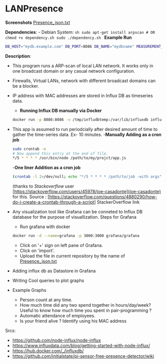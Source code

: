 # LANPresence

**Screenshots**
[Presence_json.txt](Presence_json.txt)

**Dependencies**:
    -   Debian System:
        ```sh
        sudo apt-get install arpscan
        # OR
        chmod +x dependency.sh
        sudo ./dependency.sh
        ```
**Example Run**
```sh
DB_HOST="mydb.example.com" DB_PORT=8086 DB_NAME="mydbname" MEASUREMENT_NAME="mymeasurement" DB_USERNAME="user" DB_PASSWORD="supersecretpassword" LOG_LEVEL="debug" node app.js
```

**Description**:
-   This program runs a ARP-scan of local LAN network.  It works only in one broadcast domain or any casual network configuration.
-   Firewalls, Virtual LANs, network with different broadcast domains can be a blocker.  
-   IP address with MAC addresses are stored in Influx DB as timeseries data.
    - **Running Influx DB manually via Docker**
    ```sh
    docker run -p 8086:8086 -v /tmp/infludbtemp:/var/lib/influxdb influxdb
    ```
-   This app is assumed to run periodcially after desired amount of time to gather the time-series data. Ex- 10 minutes.
    -**Manually Adding as a cron job**
    ```sh
    sudo crontab -e
    # Now append this entry at the end of file.
    */5 * * * * /usr/bin/node /path/to/my/projct/app.js
    ```
    
    -**One liner Addition as a cron job**
    ```sh
    (crontab -l 2>/dev/null; echo "*/5 * * * * /path/to/job -with args") | crontab -
    ```
    (thanks to *Stackoverflow* user [https://stackoverflow.com/users/45978/joe-casadonte](joe-casadonte) for this.
    Source : [https://stackoverflow.com/questions/4880290/how-do-i-create-a-crontab-through-a-script] StackerOverflow link

    
-   Any visualization tool like Grafana can be conneted to Influx DB database for the purpose of visuallization.
    Steps for Grafana
    -   Run grafana with docker
    ```sh
    docker run -d --name=grafana -p 3000:3000 grafana/grafana
    ```
    -   Click on '+' sign on left pane of Grafana.
    -   Click on 'import'.
    -   Upload the file in current repository by the name of [Presence_json.txt](Presence_json.txt)

    

- Adding influx db as Datastore in Grafana
- Writing Cool queries to plot graphs
- Example Graphs
    -   Person count at any time.
    -   How much time did any two spend together in hours/day/week? Useful to know how much time you spent in pair-programming ?
    -   Automatic attendance of employees.
    -   Is your friend alive ? Identify using his MAC address



Srcs:
-   https://github.com/node-influx/node-influx
-   https://www.influxdata.com/blog/getting-started-with-node-influx/
-   https://hub.docker.com/_/influxdb/
-   https://github.com/initialstate/pi-sensor-free-presence-detector/wiki

